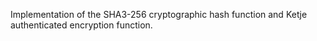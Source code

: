 Implementation of the SHA3-256 cryptographic hash function and Ketje authenticated encryption function.
